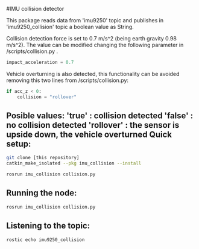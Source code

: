 #IMU collision detector

This package reads data from 'imu9250' topic and publishes in 'imu9250_collision' topic a boolean value as String. 

Collision detection force is set to 0.7 m/s^2 (being earth gravity 0.98 m/s^2). The value can be modified changing the following parameter in /scripts/collision.py .
```python
impact_acceleration = 0.7
```

Vehicle overturning is also detected, this functionality can be avoided removing this two lines from /scripts/collision.py:
```python
if acc_z < 0:
    collision = "rollover"
```

Posible values:
'true' : collision detected
'false' : no collision detected
'rollover' : the sensor is upside down, the vehicle overturned
Quick setup:
----- 
```bash
git clone [this repository]
catkin_make_isolated --pkg imu_collision --install

rosrun imu_collision collision.py
```

Running the node:
-----
```bash
rosrun imu_collision collision.py
```

Listening to the topic:
-----
```bash
rostic echo imu9250_collision
```

